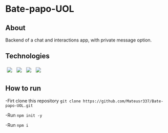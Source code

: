 # Bate-papo-UOL

## About

Backend of a chat and interactions app, with private message option.

## Technologies   

<div>
  <img style='margin: 5px;' src="https://img.shields.io/badge/express%20-%2320232a.svg?&style=for-the-badge&color=363636&logo=express&logoColor=%61DAFB"/>
  <img style='margin: 5px;' src="https://img.shields.io/badge/cors%20-%2320232a.svg?&style=for-the-badge&color=363636&logo=cors&logoColor=%61DAFB"/>  
  <img style='margin: 5px;' src="https://img.shields.io/badge/mongodb%20-%2320232a.svg?&style=for-the-badge&color=363636&logo=mongodb&logoColor=%61DAFB"/>  
  <img style='margin: 5px;' src="https://img.shields.io/badge/node js%20-%2320232a.svg?&style=for-the-badge&color=363636&logo=node.js&logoColor=%61DAFB"/>
</div>

## How to run

-Firt clone this repository  ```git clone https://github.com/Mateusr337/Bate-papo-UOL.git```

-Run ```npm init -y```

-Run ```npm i```
